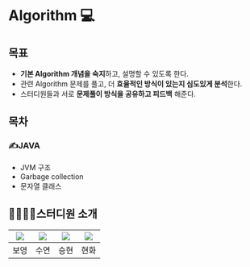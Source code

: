 # Algorithm  💻 #
## 목표

- **기본 Algorithm 개념을 숙지**하고, 설명할 수 있도록 한다.
- 관련 Algorithm 문제를 풀고, 더 **효율적인 방식이 있는지 심도있게 분석**한다.
- 스터디원들과 서로 **문제풀이 방식을 공유하고 피드백** 해준다.

## 목차
 ### ✍JAVA
  - JVM 구조
  - Garbage collection
  - 문자열 클래스

## 👩‍💼👩‍💻스터디원 소개

|[![](https://github.com/BoyoungHyeon.png?width=200px)](https://github.com/BoyoungHyeon)|[![](https://github.com/suyeonChoi7807.png?width=200px)](https://github.com/suyeonChoi7807) |[![](https://github.com/kaily22.png?width=200px)](https://github.com/kaily22) | [![](https://github.com/crunky78.png?width=200px)](https://github.com/crunky78)|
|:---:|:---:|:---:|:---:|
| 보영 | 수연 | 승현 | 현화 |

